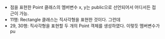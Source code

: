 - 점을 표현한 Point 클래스의 멤버변수 x, y는 public으로 선언되어서 어디서든 접근이 가능.
- 11행: Rectangle 클래스는 직사각형을 표현한 것이다. 그런데 
- 29, 30행: 직사각형을 표현할 두 개의 Point 객체를 생성하였다. 이렇듯 멤버변수가 pu